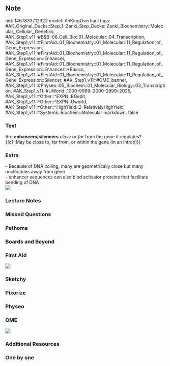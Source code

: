 ## Note
nid: 1467833712322
model: AnKingOverhaul
tags: #AK_Original_Decks::Step_1::Zanki_Step_Decks::Zanki_Biochemistry::Molecular,_Cellular,_Genetics, #AK_Step1_v11::#B&B::06_Cell_Bio::01_Molecular::04_Transcription, #AK_Step1_v11::#FirstAid::01_Biochemistry::01_Molecular::11_Regulation_of_Gene_Expression, #AK_Step1_v11::#FirstAid::01_Biochemistry::01_Molecular::11_Regulation_of_Gene_Expression::Enhancer, #AK_Step1_v11::#FirstAid::01_Biochemistry::01_Molecular::11_Regulation_of_Gene_Expression::Enhancer::*Basics, #AK_Step1_v11::#FirstAid::01_Biochemistry::01_Molecular::11_Regulation_of_Gene_Expression::Silencer, #AK_Step1_v11::#OME_banner, #AK_Step1_v11::#Physeo::05_Biochem::01_Molecular_Biology::03_Transcription, #AK_Step1_v11::#UWorld::1000-9999::2000-2999::2025, #AK_Step1_v11::^Other::^EXPN::BGedit, #AK_Step1_v11::^Other::^EXPN::Uworld, #AK_Step1_v11::^Other::^HighYield::2-RelativelyHighYield, #AK_Step1_v11::^Systems::Biochem::Molecular
markdown: false

### Text
<div>
  <div>
    Are <b>enhancers</b>/<b>silencers</b> <i>close</i> or
    <i>far</i> from the gene it regulates?
  </div>
  <div>
    {{c1::May be close to, far from, or within the gene (in an
    intron)}}
  </div>
</div>

### Extra
<div>
  - Because of DNA coiling, many are geometrically close but many
  nucleotides away from gene
</div>
<div>
  - enhancer sequences can also bind activator proteins that
  facilitate bending of DNA
</div>
<div><img src="paste-32186484916225.jpg"></div>

### Lecture Notes


### Missed Questions


### Pathoma


### Boards and Beyond


### First Aid
<img src="tmpNckBoN.png">

### Sketchy


### Pixorize


### Physeo


### OME
<div class="ome-widget">
  <a href="https://onlinemeded.org?ref=anki"><img src=
  "_OME_AnkiFlashcards_General_7.png"></a>
</div>

### Additional Resources


### One by one

